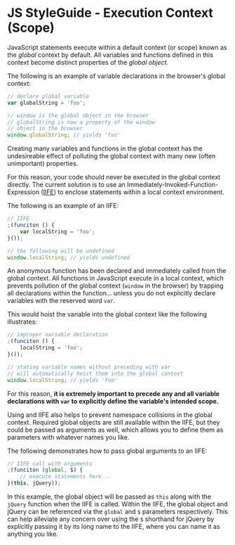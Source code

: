 JS StyleGuide - Execution Context (Scope)
=========================================

JavaScript statements execute within a default context (or scope) known as the *global* context by default.  All variables and functions defined in this context become distinct properties of the *global object*.

The following is an example of variable declarations in the browser's global context:
```js
// declare global variable
var globalString = 'foo';

// window is the global object in the browser
// globalString is now a property of the window
// object in the browser
window.globalString; // yields 'foo'
```

Creating many variables and functions in the global context has the undesireable effect of polluting the global context with many new (often unimportant) properties.

For this reason, your code should never be executed in the global context directly.  The current solution is to use an Immediately-Invoked-Function-Expression ([IIFE](http://benalman.com/news/2010/11/immediately-invoked-function-expression/ "IFFE")) to enclose statements within a local context environment.

The following is an example of an IIFE:

```js
// IIFE
;(funciton () {
    var localString = 'foo';
}());

// the following will be undefined
window.localString; // yields undefined
```

An anonymous function has been declared and immediately called from the global context.    All functions in JavaScript execute in a local context, which prevents pollution of the global context (`window` in the browser) by trapping all declarations within the function… unless you do not explicitly declare variables with the reserved word `var`.

This would hoist the variable into the global context like the following illustrates:

```js
// improper variable declaration
;(funciton () {
    localString = 'foo';
}());

// stating variable names without preceding with var
// will automatically hoist them into the global context
window.localString; // yields 'foo'
```

For this reason, **it is extremely important to precede any and all variable declarations with `var` to explicitly define the variable's intended scope.**

Using and IIFE also helps to prevent namespace collisions in the global context.  Required global objects are still available within the IIFE, but they could be passed as arguments as well, which allows you to define them as parameters with whatever names you like.

The following demonstrates how to pass global arguments to an IIFE:

```js
// IIFE call with arguments
;(funciton (global, $) {
    // execute statements here...
}(this, jQuery));
```

In this example, the global object will be passed as `this` along with the `jQuery` function when the IIFE is called. Within the IIFE, the global object and jQuery can be referenced via the `global` and `$` parameters respectively.  This can help alleviate any concern over using the `$` shorthand for jQuery by explicitly passing it by its long name to the IIFE, where you can name it as anything you like.